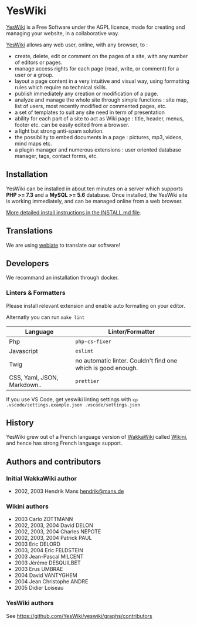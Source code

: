 # YesWiki

[YesWiki](https://yeswiki.net) is a Free Software under the AGPL licence, made for creating and managing your website, in a collaborative way.

[YesWiki](https://yeswiki.net) allows any web user, online, with any browser, to :

- create, delete, edit or comment on the pages of a site, with any number of editors or pages.
- manage access rights for each page (read, write, or comment) for a user or a group.
- layout a page content in a very intuitive and visual way, using formatting rules which require no technical skills.
- publish immediately any creation or modification of a page.
- analyze and manage the whole site through simple functions : site map, list of users, most recently modified or commented pages, etc.
- a set of templates to suit any site need in term of presentation
- ability for each part of a site to act as Wiki page : title, header, menus, footer etc. can be easily edited from a browser.
- a light but strong anti-spam solution.
- the possibility to embed documents in a page : pictures, mp3, videos, mind maps etc.
- a plugin manager and numerous extensions : user oriented database manager, tags, contact forms, etc.

## Installation

YesWiki can be installed in about ten minutes on a server which supports **PHP >= 7.3** and a **MySQL >= 5.6** database. Once installed, the YesWiki site is working immediately, and can be managed online from a web browser.

[More detailed install instructions in the INSTALL.md file](INSTALL.md).

## Translations

We are using [weblate](https://hosted.weblate.org/yeswiki) to translate our software!

## Developers

We recommand an installation through docker.

### Linters & Formatters

Please install relevant extension and enable auto formating on your editor.

Alternatly you can run `make lint`

| Language                    | Linter/Formatter                                             |
| --------------------------- | ------------------------------------------------------------ |
| Php                         | `php-cs-fixer`                                               |
| Javascript                  | `eslint`                                                     |
| Twig                        | no automatic linter. Couldn't find one which is good enough. |
| CSS, Yaml, JSON, Markdown.. | `prettier`                                                   |

If you use VS Code, get yeswiki linting settings with `cp .vscode/settings.example.json .vscode/settings.json`

## History

YesWiki grew out of a French language version of [WakkaWiki](https://en.wikipedia.org/wiki/WakkaWiki) called [Wikini](http://wikini.net), and hence has strong French language support.

## Authors and contributors

### Initial WakkaWiki author

- 2002, 2003 Hendrik Mans <hendrik@mans.de>

### Wikini authors

- 2003 Carlo ZOTTMANN
- 2002, 2003, 2004 David DELON
- 2002, 2003, 2004 Charles NEPOTE
- 2002, 2003, 2004 Patrick PAUL
- 2003 Eric DELORD
- 2003, 2004 Eric FELDSTEIN
- 2003 Jean-Pascal MILCENT
- 2003 Jéréme DESQUILBET
- 2003 Erus UMBRAE
- 2004 David VANTYGHEM
- 2004 Jean Christophe ANDRE
- 2005 Didier Loiseau

### YesWiki authors

See <https://github.com/YesWiki/yeswiki/graphs/contributors>
